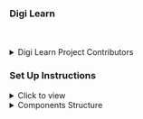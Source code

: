 ### Digi Learn
<br/>
<div style="text-align: center;">
    <img src="" alt="" style="max-width:70%;box-shadow:0 2.8px 2.2px rgba(0, 0, 0, 0.12)">
</div>
<br/>

<details>
<summary>Digi Learn Project Contributors</summary>

- ENOCK MOKUA `SCRUM MASTER`
- ANDREEN MUCHIRI `MEMBER`
- DUNCAN CHERYOT `MEMBER`
- JOSE MUHLANGA `MEMBER`
- FERDINAND `MEMBER`


</details>

### Set Up Instructions

<details>
<summary>Click to view</summary>

- Download dependencies by running `npm install`
- Start up the app using `npm start`
</details>

<!-- ### Completion Instruction

<details>
<summary>Functionality to be added</summary>
<br/>

The app must have the following functionalities



</details> -->

<details>
<summary>Components Structure</summary>

<!-- <br/>
<div style="text-align: center;">
    <img src="https://assets.ccbp.in/frontend/content/react-js/navbar-with-context-component-structure-breakdown-home.png" alt="component structure breakdown Home" style="max-width:100%;box-shadow:0 2.8px 2.2px rgba(0, 0, 0, 0.12)">
</div>
<br/>
<div style="text-align: center;">
    <img src="https://assets.ccbp.in/frontend/content/react-js/navbar-with-context-component-structure-breakdown-about.png" alt="component structure breakdown About" style="max-width:100%;box-shadow:0 2.8px 2.2px rgba(0, 0, 0, 0.12)">
</div>
<br/> -->

<!-- </details>

<details>
<summary>Implementation Files</summary>
<br/>

Use these files to complete the implementation:


</details>

### Important Note -->

<details>
<summary>Click to view</summary>

<br/>

<!-- **The following instructions are required for the tests to pass** -->
<!-- 
- The **Home** image for light theme and dark theme should have the alt attribute value as `home`
- The **About** image for light theme and dark theme should have the alt attribute value as `about`
- The **Website Logo** image for light theme and dark theme should have the alt attribute value as `website logo`
- The **Theme** image for light theme and dark theme should have the alt attribute value as `theme`
- The Theme button should have the testid as `theme` -->

</details>

<!-- ### Resources -->

<details>
<summary>TECHNOLOGY USED</summary>

**REACTJS**
**RUBY**
**SINATRA**
**BOOTSTRAP**
**CSS**

</details>

<details>
<summary>Colors</summary>

<br/>


</details>

<details>
<summary>Font-families</summary>

- Roboto

</details>

<!-- > ### _Things to Keep in Mind_
>
> - All components you implement should go in the `src/components` directory.
> - Don't change the component folder names as those are the files being imported into the tests.
> - **Do not remove the pre-filled code**
> - Want to quickly review some of the concepts you’ve been learning? Take a look at the Cheat Sheets. -->
